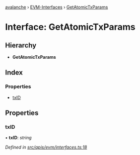 [avalanche](../README.md) › [EVM-Interfaces](../modules/evm_interfaces.md) › [GetAtomicTxParams](evm_interfaces.getatomictxparams.md)

# Interface: GetAtomicTxParams

## Hierarchy

* **GetAtomicTxParams**

## Index

### Properties

* [txID](evm_interfaces.getatomictxparams.md#txid)

## Properties

###  txID

• **txID**: *string*

*Defined in [src/apis/evm/interfaces.ts:18](https://github.com/ava-labs/avalanchejs/blob/ca67b81/src/apis/evm/interfaces.ts#L18)*
